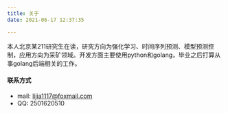 ```yaml
---
title: 关于
date: 2021-06-17 12:37:35

---
```


本人北京某211研究生在读，研究方向为强化学习、时间序列预测、模型预测控制，应用方向为采矿领域。开发方面主要使用python和golang，毕业之后打算从事golang后端相关的工作。

#### 联系方式

- mail:  lijia1117@foxmail.com
- QQ:  2501620510

